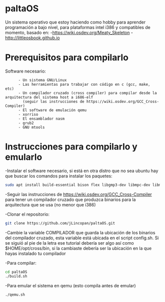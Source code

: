 # paltaOS
Un sistema operativo que estoy haciendo como hobby para aprender programación a bajo nivel, para plataformas intel i386 y compatibles de momento, basado en: 
          -https://wiki.osdev.org/Meaty_Skeleton
          -http://littleosbook.github.io

# Prerequisitos para compilarlo
Software necesario:

          - Un sistema GNU/Linux
          - Las herramientas para trabajar con código en c (gcc, make, etc)
          - Un compilador cruzado (cross compiler) para compilar desde la arquitectura del sistema host a i686-elf 
            (seguir las instrucciones de https://wiki.osdev.org/GCC_Cross-Compiler)
          - El software de emulación qemu 
          - xorriso
          - El ensamblador nasm
          - grub2
          - GNU mtools
          
# Instrucciones para compilarlo y emularlo

-Instalar el software necesario, si está en otra distro que no sea ubuntu hay que buscar los comandos para instalar los paquetes:
```bash
sudo apt install build-essential bison flex libgmp3-dev libmpc-dev libmpfr-dev texinfo qemu-system-i386 nasm
```
-Seguir las instrucciones de https://wiki.osdev.org/GCC_Cross-Compiler para tener un compilador cruzado que produzca binarios
 para la arquitectura que se usa (no menor que i386)
 
-Clonar el repositorio:
```bash
git clone https://github.com/jLincopan/paltaOS.git
```
-Cambie la variable COMPILADOR que guarda la ubicación de los binarios del compilador cruzado, esta variable está ubicada
 en el script config.sh. Si se siguió al pie de la letra ese tutorial debería ser algo así como $HOME/opt/cross/bin, si la
 cambiaste debería ser la ubicación en la que hayas instalado tu compilador
 
-Para compilar:
```bash
cd paltaOS
./build.sh
```
-Para emular el sistema en qemu (esto compila antes de emular)
```bash
./qemu.sh
```
